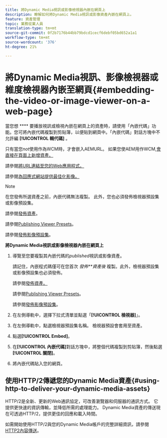 ```yaml
---
title: 將Dynamic Media視訊或影像檢視器內嵌在網頁上
description: 瞭解如何將Dynamic Media視訊或影像資產內嵌在網頁上。
feature: 資產管理
topic: 業務從業人員
translation-type: tm+mt
source-git-commit: 0f2b7176b44bb79bdcd1cecf6debf05bd652a1a1
workflow-type: tm+mt
source-wordcount: '376'
ht-degree: 21%

---
```



# 將Dynamic Media視訊、影像檢視器或維度檢視器內嵌至網頁{#embedding-the-video-or-image-viewer-on-a-web-page}

當您想 **** 要播放視訊或檢視內嵌在網頁上的資產時，請使用「內嵌代碼」功能。您可將內嵌代碼複製到剪貼簿，以便貼到網頁中。「內嵌代碼」對話方塊中不允許編 **[!UICONTROL 輯代碼]** 。

只有當您&#x200B;_not_&#x200B;使用作為WCM時，才會嵌入AEMURL。 如果您使AEM用作WCM,[會直接在頁面上新增資產。](adding-dynamic-media-assets-to-pages.md)

請參閱[將URL連結至您的Web應用程式。](linking-urls-to-yourwebapplication.md)

請參閱[為回應式網站提供最佳化影像。](responsive-site.md)

>[!NOTE]
>
>在您發佈所選資產之前，內嵌代碼無法複製。 此外，您也必須發佈檢視器預設集或影像預設集。
>
>請參閱[發佈資產](publishing-dynamicmedia-assets.md)。
>
>請參閱[Publishing Viewer Presets](managing-viewer-presets.md#publishing-viewer-presets)。
>
>請參閱[發佈影像預設集](managing-image-presets.md#publishing-image-presets)。

**將Dynamic Media視訊或影像檢視器內嵌在網頁上**

1. 導覽至您要複製其內嵌代碼的&#x200B;*published*&#x200B;視訊或影像資產。

   請記住，內嵌程式碼僅可在您首次 *發佈**資產後* 複製。此外，檢視器預設集或影像預設集也必須發佈。

   請參閱[發佈資產。](publishing-dynamicmedia-assets.md)

   請參閱[Publishing Viewer Presets](managing-viewer-presets.md#publishing-viewer-presets)。

   請參閱[發佈影像預設集](managing-image-presets.md#publishing-image-presets)。

1. 在左側導軌中，選擇下拉式清單並點選「**[!UICONTROL 檢視器]**」。
1. 在左側導軌中，點選檢視器預設集名稱。 檢視器預設會套用至資產。
1. 點選&#x200B;**[!UICONTROL Embed]**。
1. 在&#x200B;**[!UICONTROL 內嵌代碼]**&#x200B;對話方塊中，將整個代碼複製到剪貼簿，然後點選&#x200B;**[!UICONTROL 關閉]**。
1. 將內嵌代碼貼入您的網頁。

## 使用HTTP/2傳遞您的Dynamic Media資產{#using-http-to-deliver-your-dynamic-media-assets}

HTTP/2是全新、更新的Web通訊協定，可改善瀏覽器和伺服器的通訊方式。 它提供更快速的資訊傳輸，並降低所需的處理能力。 Dynamic Media資產的傳送現在可透過HTTP/2，提供更佳的回應和載入時間。

如需開始使用HTTP/2與您的Dynamic Media帳戶的完整詳細資訊，請參閱[HTTP2內容傳送](http2faq.md)。
